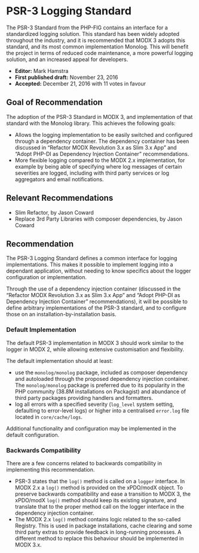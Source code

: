 # PSR-3 Logging Standard

The PSR-3 Standard from the PHP-FIG contains an interface for a standardized logging solution. This standard has been widely adopted throughout the industry, and it is recommended that MODX 3 adopts this standard, and its most common implementation Monolog. This will benefit the project in terms of reduced code maintenance, a more powerful logging solution, and an increased appeal for developers.  

* **Editor:** Mark Hamstra
* **First published draft:** November 23, 2016
* **Accepted:** December 21, 2016 with 11 votes in favour

## Goal of Recommendation

The adoption of the PSR-3 Standard in MODX 3, and implementation of that standard with the Monolog library. This achieves the following goals:

- Allows the logging implementation to be easily switched and configured through a dependency container. The dependency container has been discussed in “Refactor MODX Revolution 3.x as Slim 3.x App” and “Adopt PHP-DI as Dependency Injection Container” recommendations. 
- More flexible logging compared to the MODX 2.x implementation, for example by being able of specifying where log messages of certain severities are logged, including with third party services or log aggregators and email notifications.

## Relevant Recommendations

- Slim Refactor, by Jason Coward
- Replace 3rd Party Libraries with composer dependencies, by Jason Coward

## Recommendation

The PSR-3 Logging Standard defines a common interface for logging implementations. This makes it possible to implement logging into a dependant application, without needing to know specifics about the logger configuration or implementation. 

Through the use of a dependency injection container (discussed in the “Refactor MODX Revolution 3.x as Slim 3.x App” and “Adopt PHP-DI as Dependency Injection Container” recommendations), it will be possible to define arbitrary implementations of the PSR-3 standard, and to configure those on an installation-by-installation basis. 

### Default Implementation

The default PSR-3 implementation in MODX 3 should work similar to the logger in MODX 2, while allowing extensive customisation and flexibility. 

The default implementation should at least:

- use the `monolog/monolog` package, included as composer dependency and autoloaded through the proposed dependency injection container. The `monolog/monolog` package is preferred due to its popularity in the PHP community (38.8M installations on Packagist) and abundance of third party packages providing handlers and formatters.
- log all errors with a specified severity (`log_level` system setting, defaulting to error-level logs) or higher into a centralised `error.log` file located in `core/cache/logs`.

Additional functionality and configuration may be implemented in the default configuration.

### Backwards Compatibility

There are a few concerns related to backwards compatibility in implementing this recommendation. 

- PSR-3 states that the `log()` method is called on a `logger` interface. In MODX 2.x a `log()` method is provided on the xPDO/modX object. To preserve backwards compatibility and ease a transition to MODX 3, the xPDO/modX `log()` method should keep its existing signature, and translate that to the proper method call on the logger interface in the dependency injection container. 
- The MODX 2.x `log()` method contains logic related to the so-called Registry. This is used in package installations, cache clearing and some third party extras to provide feedback in long-running processes. A different method to replace this behaviour should be implemented in MODX 3.x. 

